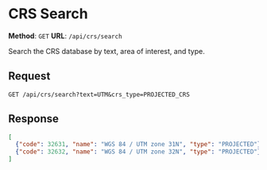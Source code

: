 # CRS Search

**Method**: `GET`
**URL**: `/api/crs/search`

Search the CRS database by text, area of interest, and type.

## Request
```http
GET /api/crs/search?text=UTM&crs_type=PROJECTED_CRS
```

## Response
```json
[
  {"code": 32631, "name": "WGS 84 / UTM zone 31N", "type": "PROJECTED"},
  {"code": 32632, "name": "WGS 84 / UTM zone 32N", "type": "PROJECTED"}
]
```
